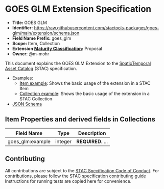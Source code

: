# GOES GLM Extension Specification

- **Title:** GOES GLM
- **Identifier:** <https://raw.githubusercontent.com/stactools-packages/goes-glm/main/extension/schema.json>
- **Field Name Prefix:** goes_glm
- **Scope:** Item, Collection
- **Extension [Maturity Classification](https://github.com/radiantearth/stac-spec/tree/master/extensions/README.md#extension-maturity):** Proposal
- **Owner**: @m-mohr

This document explains the GOES GLM Extension to the [SpatioTemporal Asset Catalog](https://github.com/radiantearth/stac-spec) (STAC) specification.

- Examples:
  - [Item example](../examples/item.json): Shows the basic usage of the extension in a STAC Item
  - [Collection example](../examples/collection.json): Shows the basic usage of the extension in a STAC Collection
- [JSON Schema](schema.json)

## Item Properties and derived fields in Collections

| Field Name           | Type    | Description |
| -------------------- | ------- | ----------- |
| goes_glm:example     | integer | **REQUIRED**. ... |

## Contributing

All contributions are subject to the
[STAC Specification Code of Conduct](https://github.com/radiantearth/stac-spec/blob/master/CODE_OF_CONDUCT.md).
For contributions, please follow the
[STAC specification contributing guide](https://github.com/radiantearth/stac-spec/blob/master/CONTRIBUTING.md) Instructions
for running tests are copied here for convenience.
